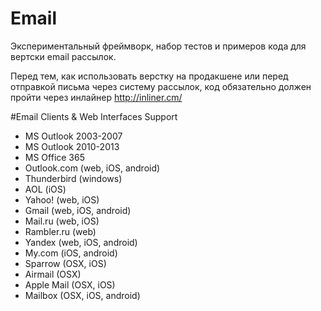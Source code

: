 # Email
Экспериментальный фреймворк, набор тестов и примеров кода для вертски email рассылок.

Перед тем, как использовать верстку на продакшене или перед отправкой письма через систему рассылок, код обязательно должен пройти через инлайнер http://inliner.cm/

#Email Clients & Web Interfaces Support
- MS Outlook 2003-2007
- MS Outlook 2010-2013
- MS Office 365
- Outlook.com (web, iOS, android)
- Thunderbird (windows)
- AOL (iOS)
- Yahoo! (web, iOS)
- Gmail (web, iOS, android)
- Mail.ru (web, iOS)
- Rambler.ru (web)
- Yandex (web, iOS, android)
- My.com (iOS, android)
- Sparrow (OSX, iOS)
- Airmail (OSX)
- Apple Mail (OSX, iOS)
- Mailbox (OSX, iOS, android)
